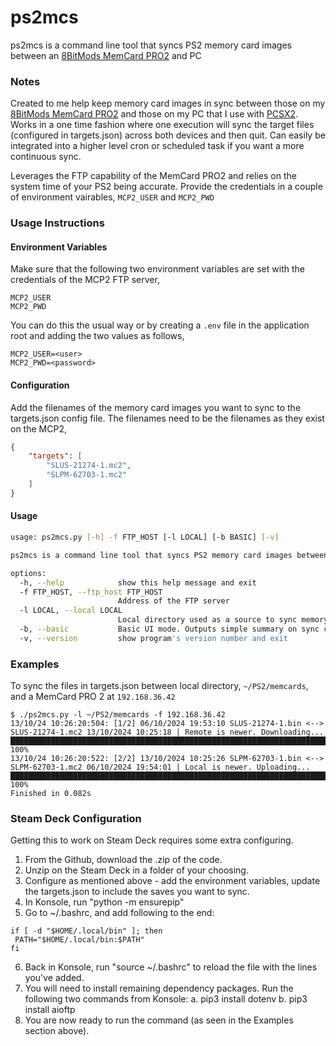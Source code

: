 # ps2mcs
ps2mcs is a command line tool that syncs PS2 memory card images between an [8BitMods MemCard PRO2](https://8bitmods.com/memcard-pro2-for-ps2-and-ps1-smoke-black/) and PC

### Notes
Created to me help keep memory card images in sync between those on my [8BitMods MemCard PRO2](https://8bitmods.com/memcard-pro2-for-ps2-and-ps1-smoke-black/) and those on my PC that I use with [PCSX2](https://pcsx2.net/). Works in a one time fashion where one execution will sync the target files (configured in targets.json) across both devices and then quit. Can easily be integrated into a higher level cron or scheduled task if you want a more continuous sync.

Leverages the FTP capability of the MemCard PRO2 and relies on the system time of your PS2 being accurate. Provide the credentials in a couple of environment vairables, `MCP2_USER` and `MCP2_PWD`

### Usage Instructions
#### Environment Variables
Make sure that the following two environment variables are set with the credentials of the MCP2 FTP server,
```
MCP2_USER
MCP2_PWD
```
You can do this the usual way or by creating a `.env` file in the application root and adding the two  values as follows,
```.env
MCP2_USER=<user>
MCP2_PWD=<password>
```
#### Configuration
Add the filenames of the memory card images you want to sync to the targets.json config file. The filenames need to be the filenames as they exist on the MCP2,
```json
{
    "targets": [
        "SLUS-21274-1.mc2",
        "SLPM-62703-1.mc2"
    ]
}
```
#### Usage
```bash
usage: ps2mcs.py [-h] -f FTP_HOST [-l LOCAL] [-b BASIC] [-v]

ps2mcs is a command line tool that syncs PS2 memory card images between a MemCard PRO 2 and PC

options:
  -h, --help            show this help message and exit
  -f FTP_HOST, --ftp_host FTP_HOST
                        Address of the FTP server
  -l LOCAL, --local LOCAL
                        Local directory used as a source to sync memory card images to/from
  -b, --basic           Basic UI mode. Outputs simple summary on sync complete only
  -v, --version         show program's version number and exit
  ```
### Examples

To sync the files in targets.json between local directory, `~/PS2/memcards`, and a MemCard PRO 2 at `192.168.36.42`
```
$ ./ps2mcs.py -l ~/PS2/memcards -f 192.168.36.42
13/10/24 10:26:20:504: [1/2] 06/10/2024 19:53:10 SLUS-21274-1.bin <--> SLUS-21274-1.mc2 13/10/2024 10:25:18 | Remote is newer. Downloading...
███████████████████████████████████████████████████████████████████████████ 100%
13/10/24 10:26:20:522: [2/2] 13/10/2024 10:25:26 SLPM-62703-1.bin <--> SLPM-62703-1.mc2 06/10/2024 19:54:01 | Local is newer. Uploading...
███████████████████████████████████████████████████████████████████████████ 100%
Finished in 0.082s
```
### Steam Deck Configuration
Getting this to work on Steam Deck requires some extra configuring.

1. From the Github, download the .zip of the code.
2. Unzip on the Steam Deck in a folder of your choosing.
3. Configure as mentioned above - add the environment variables, update the targets.json to include the saves you want to sync. 
4. In Konsole, run "python -m ensurepip"
5. Go to ~/.bashrc, and add following to the end:
 ```
if [ -d "$HOME/.local/bin" ]; then
  PATH="$HOME/.local/bin:$PATH"
fi
 ```
6. Back in Konsole, run "source ~/.bashrc" to reload the file with the lines you've added.
7. You will need to install remaining dependency packages. Run the following two commands from Konsole:
	a. pip3 install dotenv
	b. pip3 install aioftp
8. You are now ready to run the command (as seen in the Examples section above).

